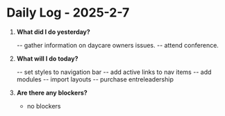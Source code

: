 # Daily Log - 2025-2-7

1. **What did I do yesterday?**

   -- gather information on daycare owners issues.
   -- attend conference.
  

2. **What will I do today?**
   
   -- set styles to navigation bar
   -- add active links to nav items
   -- add modules
   -- import layouts
   -- purchase entreleadership

3. **Are there any blockers?**

   - no blockers

<!-- 

git add .; git commit -m "stand-up"; git push; 

-->